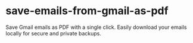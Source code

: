 # save-emails-from-gmail-as-pdf
Save Gmail emails as PDF with a single click. Easily download your emails locally for secure and private backups.

